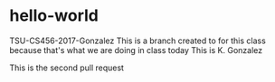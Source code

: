# hello-world
TSU-CS456-2017-Gonzalez
This is a branch created to for this class because that's what we are doing in class today
This is K. Gonzalez



This is the second pull request
